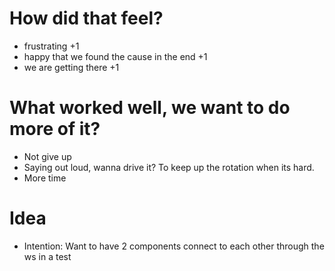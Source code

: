 # How did that feel?
- frustrating +1
- happy that we found the cause in the end +1
- we are getting there +1

# What worked well, we want to do more of it?
- Not give up
- Saying out loud, wanna drive it? To keep up the rotation when its hard.
- More time

# Idea
- Intention: Want to have 2 components connect to each other through the ws in a test